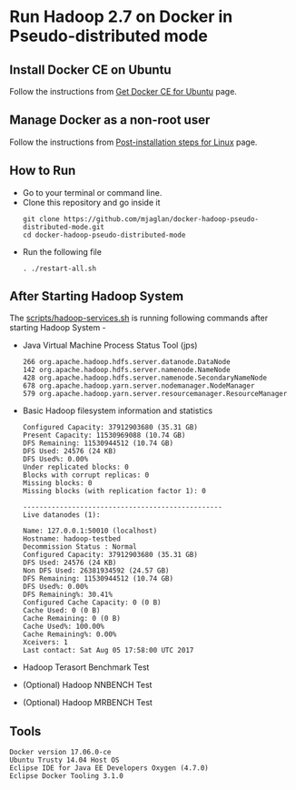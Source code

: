 # Run Hadoop 2.7 on Docker in Pseudo-distributed mode

## Install Docker CE on Ubuntu

Follow the instructions from [Get Docker CE for Ubuntu](https://docs.docker.com/engine/installation/linux/docker-ce/ubuntu/) page.


## Manage Docker as a non-root user

Follow the instructions from [Post-installation steps for Linux](https://docs.docker.com/engine/installation/linux/linux-postinstall/#manage-docker-as-a-non-root-user) page.


## How to Run
- Go to your terminal or command line.
- Clone this repository and go inside it
	```
	git clone https://github.com/mjaglan/docker-hadoop-pseudo-distributed-mode.git
	cd docker-hadoop-pseudo-distributed-mode
	```
- Run the following file
	```
	. ./restart-all.sh
	```

## After Starting Hadoop System
The [scripts/hadoop-services.sh](scripts/hadoop-services.sh) is running following commands after starting Hadoop System - 
- Java Virtual Machine Process Status Tool (jps)
	```
	266 org.apache.hadoop.hdfs.server.datanode.DataNode
	142 org.apache.hadoop.hdfs.server.namenode.NameNode
	428 org.apache.hadoop.hdfs.server.namenode.SecondaryNameNode
	678 org.apache.hadoop.yarn.server.nodemanager.NodeManager
	579 org.apache.hadoop.yarn.server.resourcemanager.ResourceManager
	```

- Basic Hadoop filesystem information and statistics
	```
	Configured Capacity: 37912903680 (35.31 GB)
	Present Capacity: 11530969088 (10.74 GB)
	DFS Remaining: 11530944512 (10.74 GB)
	DFS Used: 24576 (24 KB)
	DFS Used%: 0.00%
	Under replicated blocks: 0
	Blocks with corrupt replicas: 0
	Missing blocks: 0
	Missing blocks (with replication factor 1): 0
	
	-------------------------------------------------
	Live datanodes (1):
	
	Name: 127.0.0.1:50010 (localhost)
	Hostname: hadoop-testbed
	Decommission Status : Normal
	Configured Capacity: 37912903680 (35.31 GB)
	DFS Used: 24576 (24 KB)
	Non DFS Used: 26381934592 (24.57 GB)
	DFS Remaining: 11530944512 (10.74 GB)
	DFS Used%: 0.00%
	DFS Remaining%: 30.41%
	Configured Cache Capacity: 0 (0 B)
	Cache Used: 0 (0 B)
	Cache Remaining: 0 (0 B)
	Cache Used%: 100.00%
	Cache Remaining%: 0.00%
	Xceivers: 1
	Last contact: Sat Aug 05 17:58:00 UTC 2017	
	```
 
- Hadoop Terasort Benchmark Test

- (Optional) Hadoop NNBENCH Test

- (Optional) Hadoop MRBENCH Test

## Tools
```
Docker version 17.06.0-ce
Ubuntu Trusty 14.04 Host OS
Eclipse IDE for Java EE Developers Oxygen (4.7.0)
Eclipse Docker Tooling 3.1.0
```
